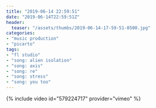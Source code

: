 ```yaml
---
title: "2019-06-14 22:59:51"
date: "2019-06-14T22:59:51Z"
header:
  teaser: "/assets/thumbs/2019-06-14-17-59-51-0500.jpg"
categories:
- "music production"
- "picarto"
tags:
- "fl studio"
- "song: alien isolation"
- "song: axis"
- "song: re"
- "song: stress"
- "song: you too"
---
```

{% include video id="579224717" provider="vimeo" %}
